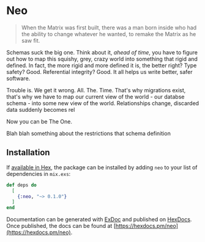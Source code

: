 # Neo

> When the Matrix was first built, there was a man born inside who had the ability to change whatever he wanted, to remake the Matrix as he saw fit.

Schemas suck the big one. Think about it, *ahead of time*, you have to figure out how to map 
this squishy, grey, crazy world into something that rigid and defined. In fact, the more 
rigid and more defined it is, the better right? Type safety? Good. Referential integrity?
Good. It all helps us write better, safer software. 

Trouble is. We get it wrong. All. The. Time. That's why migrations exist, that's why 
we have to map our current view of the world - our databse schema - into some new
view of the world. Relationships change, discarded data suddenly becomes rel

Now you can be The One. 

Blah blah something about the restrictions that schema definition 


## Installation

If [available in Hex](https://hex.pm/docs/publish), the package can be installed
by adding `neo` to your list of dependencies in `mix.exs`:

```elixir
def deps do
  [
    {:neo, "~> 0.1.0"}
  ]
end
```

Documentation can be generated with [ExDoc](https://github.com/elixir-lang/ex_doc)
and published on [HexDocs](https://hexdocs.pm). Once published, the docs can
be found at [https://hexdocs.pm/neo](https://hexdocs.pm/neo).


